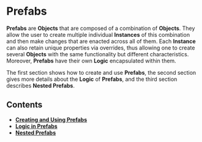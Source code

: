 # Prefabs


**Prefabs** are **Objects** that are composed of a combination of **Objects**. They allow the user to create multiple individual **Instances** of this combination and then make changes that are enacted across all of them. Each **Instance** can also retain unique properties via overrides, thus allowing one to create several **Objects** with the same functionality but different characteristics. Moreover, **Prefabs** have their own **Logic** encapsulated within them.

The first section shows how to create and use **Prefabs**, the second section gives more details about the **Logic** of **Prefabs**, and the third section describes **Nested Prefabs**.

## Contents

* [**Creating and Using Prefabs**](creating-and-using-prefabs.md)
* [**Logic in Prefabs**](logic-prefabs.md)
* [**Nested Prefabs**](nested-prefabs.md)
